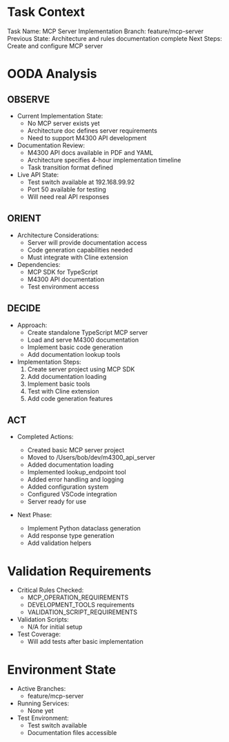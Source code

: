 # Task Context
Task Name: MCP Server Implementation
Branch: feature/mcp-server
Previous State: Architecture and rules documentation complete
Next Steps: Create and configure MCP server

# OODA Analysis
## OBSERVE
- Current Implementation State:
  * No MCP server exists yet
  * Architecture doc defines server requirements
  * Need to support M4300 API development
- Documentation Review:
  * M4300 API docs available in PDF and YAML
  * Architecture specifies 4-hour implementation timeline
  * Task transition format defined
- Live API State:
  * Test switch available at 192.168.99.92
  * Port 50 available for testing
  * Will need real API responses

## ORIENT
- Architecture Considerations:
  * Server will provide documentation access
  * Code generation capabilities needed
  * Must integrate with Cline extension
- Dependencies:
  * MCP SDK for TypeScript
  * M4300 API documentation
  * Test environment access

## DECIDE
- Approach:
  * Create standalone TypeScript MCP server
  * Load and serve M4300 documentation
  * Implement basic code generation
  * Add documentation lookup tools
- Implementation Steps:
  1. Create server project using MCP SDK
  2. Add documentation loading
  3. Implement basic tools
  4. Test with Cline extension
  5. Add code generation features

## ACT
- Completed Actions:
  * Created basic MCP server project
  * Moved to /Users/bob/dev/m4300_api_server
  * Added documentation loading
  * Implemented lookup_endpoint tool
  * Added error handling and logging
  * Added configuration system
  * Configured VSCode integration
  * Server ready for use

- Next Phase:
  * Implement Python dataclass generation
  * Add response type generation
  * Add validation helpers

# Validation Requirements
- Critical Rules Checked:
  * MCP_OPERATION_REQUIREMENTS
  * DEVELOPMENT_TOOLS requirements
  * VALIDATION_SCRIPT_REQUIREMENTS
- Validation Scripts:
  * N/A for initial setup
- Test Coverage:
  * Will add tests after basic implementation

# Environment State
- Active Branches:
  * feature/mcp-server
- Running Services:
  * None yet
- Test Environment:
  * Test switch available
  * Documentation files accessible
